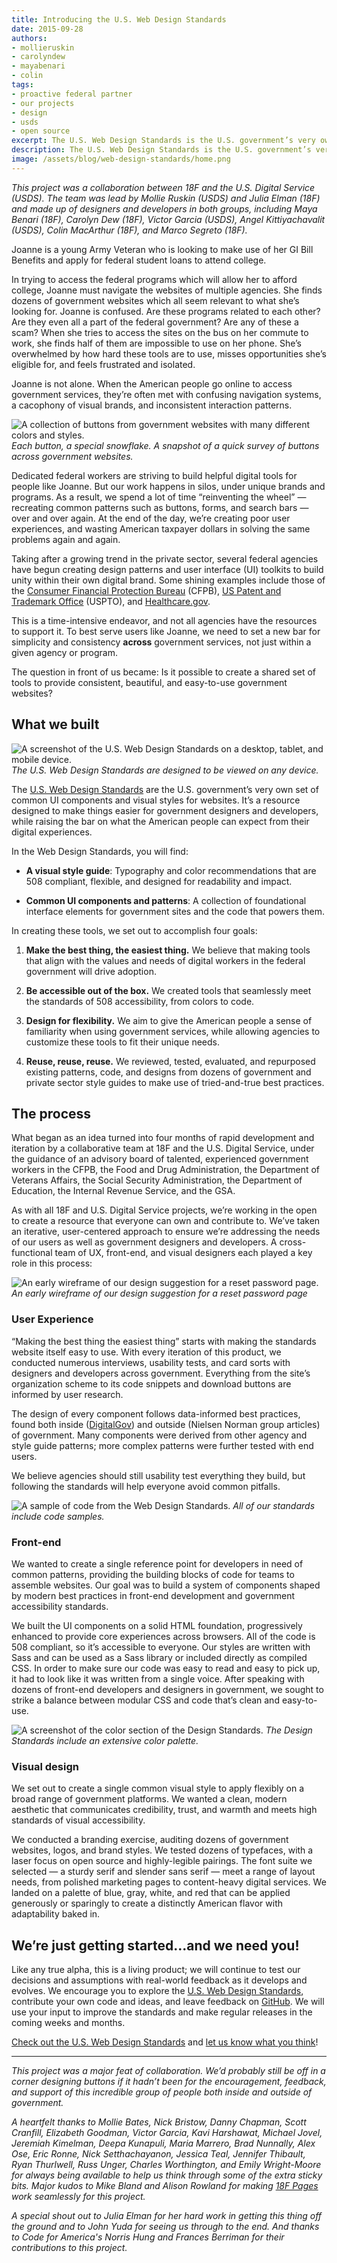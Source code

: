 ```yaml
---
title: Introducing the U.S. Web Design Standards
date: 2015-09-28
authors:
- mollieruskin
- carolyndew
- mayabenari
- colin
tags:
- proactive federal partner
- our projects
- design
- usds
- open source
excerpt: The U.S. Web Design Standards is the U.S. government’s very own set of common UI components and visual styles for websites. It’s a resource designed to make things easier for government designers and developers, while raising the bar on what the American people can expect from their digital experiences.
description: The U.S. Web Design Standards is the U.S. government’s very own set of common UI components and visual styles for websites. It’s a resource designed to make things easier for government designers and developers, while raising the bar on what the American people can expect from their digital experiences.
image: /assets/blog/web-design-standards/home.png
---
```


*This project was a collaboration between 18F and the U.S. Digital
Service (USDS). The team was lead by Mollie Ruskin (USDS) and Julia Elman (18F) and made up of
designers and developers in both groups, including Maya Benari (18F),
Carolyn Dew (18F), Victor Garcia (USDS), Angel
Kittiyachavalit (USDS), Colin MacArthur (18F), and Marco Segreto (18F).*

Joanne is a young Army Veteran who is looking to make use of her GI Bill
Benefits and apply for federal student loans to attend college.

In trying to access the federal programs which will allow her to afford
college, Joanne must navigate the websites of multiple agencies. She
finds dozens of government websites which all seem relevant to what
she’s looking for. Joanne is confused. Are these programs related to
each other? Are they even all a part of the federal government? Are any
of these a scam? When she tries to access the sites on the bus on her
commute to work, she finds half of them are impossible to use on her
phone. She’s overwhelmed by how hard these tools are to use, misses
opportunities she’s eligible for, and feels frustrated and isolated.

Joanne is not alone. When the American people go online to access
government services, they’re often met with confusing navigation
systems, a cacophony of visual brands, and inconsistent interaction
patterns.

![A collection of buttons from government websites with many different colors and styles.](/assets/blog/web-design-standards/buttons.png)
*Each button, a special snowflake. A snapshot of a quick survey of buttons across government websites.*

Dedicated federal workers are striving to build helpful digital tools
for people like Joanne. But our work happens in silos, under unique
brands and programs. As a result, we spend a lot of time “reinventing
the wheel” — recreating common patterns such as buttons, forms, and
search bars — over and over again. At the end of the day, we’re creating
poor user experiences, and wasting American taxpayer dollars in solving
the same problems again and again.

Taking after a growing trend in the private sector, several federal
agencies have begun creating design patterns and user interface (UI)
toolkits to build unity within their own digital brand. Some shining
examples include those of the [Consumer Financial Protection
Bureau](https://cfpb.github.io/design-manual/) (CFPB), [US Patent and
Trademark Office](http://uspto.github.io/designpatterns/) (USPTO), and
[Healthcare.gov](http://styleguide.healthcare.gov/).

This is a time-intensive endeavor, and not all agencies have the
resources to support it. To best serve users like Joanne, we need to set
a new bar for simplicity and consistency **across** government services,
not just within a given agency or program.

The question in front of us became: Is it possible to create a shared
set of tools to provide consistent, beautiful, and easy-to-use
government websites?

## What we built

![A screenshot of the U.S. Web Design Standards on a desktop, tablet,
and mobile device.](/assets/blog/web-design-standards/home.png)
*The U.S. Web Design Standards are designed to be viewed on any
device.*

The [U.S. Web Design
Standards](https://playbook.cio.gov/designstandards)
are the U.S. government’s very own set of common UI components and visual
styles for websites. It’s a resource designed to make things easier for
government designers and developers, while raising the bar on what the
American people can expect from their digital experiences.

In the Web Design Standards, you will find:

-   **A visual style guide**: Typography and color recommendations that are 508 compliant, flexible, and designed for readability and impact.

-   **Common UI components and patterns**: A collection of foundational interface elements for government sites and the code that powers them.

In creating these tools, we set out to accomplish four goals:

1.  **Make the best thing, the easiest thing.** We believe that making tools that align with the values and needs of digital workers in the federal government will drive adoption.

2.  **Be accessible out of the box.** We created tools that seamlessly meet the standards of 508 accessibility, from colors to code.

1.  **Design for flexibility.** We aim to give the American people a sense of familiarity when using government services, while allowing agencies to customize these tools to fit their unique needs.

1.  **Reuse, reuse, reuse.** We reviewed, tested, evaluated, and repurposed existing patterns, code, and designs from dozens of government and private sector style guides to make use of tried-and-true best practices.

## The process

What began as an idea turned into four months of rapid
development and iteration by a collaborative team at 18F and the U.S.
Digital Service, under the guidance of an advisory board of talented,
experienced government workers in the CFPB, the Food and Drug
Administration, the Department of Veterans Affairs, the Social Security
Administration, the Department of Education, the Internal Revenue
Service, and the GSA.

As with all 18F and U.S. Digital Service projects, we’re working in the
open to create a resource that everyone can own and contribute to. We’ve
taken an iterative, user-centered approach to ensure we’re addressing the
needs of our users as well as government designers and developers. A
cross-functional team of UX, front-end, and visual designers each played
a key role in this process:

![An early wireframe of our design suggestion for a reset password
page.](/assets/blog/web-design-standards/wireframe.png)
*An early wireframe of our design suggestion for a reset
password page*

### User Experience

“Making the best thing the easiest thing” starts with making the
standards website itself easy to use. With every iteration of this
product, we conducted numerous interviews, usability tests, and card
sorts with designers and developers across government. Everything from
the site’s organization scheme to its code snippets and download buttons
are informed by user research.

The design of every component follows data-informed best practices,
found both inside ([DigitalGov](https://www.digitalgov.gov/)) and
outside (Nielsen Norman group articles) of government. Many components
were derived from other agency and style guide patterns; more complex
patterns were further tested with end users.

We believe agencies should still usability test everything they build,
but following the standards will help everyone avoid common pitfalls.

![A sample of code from the Web Design Standards.](/assets/blog/web-design-standards/code.png)
*All of our standards include code samples.*

### Front-end

We wanted to create a single reference point for developers in need of
common patterns, providing the building blocks of code for teams to
assemble websites. Our goal was to build a system of components shaped
by modern best practices in front-end development and government
accessibility standards.

We built the UI components on a solid HTML foundation, progressively
enhanced to provide core experiences across browsers. All of the code is
508 compliant, so it’s accessible to everyone. Our styles are written
with Sass and can be used as a Sass library or included directly as
compiled CSS. In order to make sure our code was easy to read and easy
to pick up, it had to look like it was written from a single voice.
After speaking with dozens of front-end developers and designers in
government, we sought to strike a balance between modular CSS and code
that’s clean and easy-to-use.

![A screenshot of the color section of the Design Standards.](/assets/blog/web-design-standards/colors.png)
*The Design Standards include an extensive color palette.*

### Visual design

We set out to create a single common visual style to apply flexibly on a
broad range of government platforms. We wanted a clean, modern aesthetic
that communicates credibility, trust, and warmth and meets high
standards of visual accessibility.

We conducted a branding exercise, auditing dozens of government
websites, logos, and brand styles. We tested dozens of typefaces, with a
laser focus on open source and highly-legible pairings. The font suite
we selected — a sturdy serif and slender sans serif — meet a range of
layout needs, from polished marketing pages to content-heavy digital
services. We landed on a palette of blue, gray, white, and red that can
be applied generously or sparingly to create a distinctly American
flavor with adaptability baked in.

## We’re just getting started...and we need you!

Like any true alpha, this is a living product; we will continue to test
our decisions and assumptions with real-world feedback as it develops and evolves. We encourage you to explore the [U.S. Web Design Standards](https://playbook.cio.gov/designstandards), contribute your own code
and ideas, and leave feedback on [GitHub](https://github.com/18F/web-design-standards). We will use
your input to improve the standards and make regular releases in the
coming weeks and months.

[Check out the U.S. Web Design Standards](https://playbook.cio.gov/designstandards) and [let us know what you
think](https://github.com/18F/web-design-standards/issues)!

-----------

*This project was a major feat of collaboration. We’d probably still be
off in a corner designing buttons if it hadn’t been for the
encouragement, feedback, and support of this incredible group of people
both inside and outside of government.*

*A heartfelt thanks to Mollie Bates, Nick Bristow, Danny Chapman, Scott
Cranfill, Elizabeth Goodman, Victor Garcia, Kavi Harshawat, Michael Jovel, Jeremiah
Kimelman, Deepa Kunapuli, Maria Marrero, Brad Nunnally, Alex Ose, Eric
Ronne, Nick Setthachayanon, Jessica Teal, Jennifer Thibault, Ryan
Thurlwell, Russ Unger, Charles Worthington, and Emily Wright-Moore for
always being available to help us think through some of the extra sticky
bits. Major kudos to Mike Bland and Alison Rowland for making [18F Pages](https://18f.gsa.gov/2015/05/14/18Fpages/)
work seamlessly for this project.*

*A special shout out to Julia Elman for her hard work in
getting this thing off the ground and to John Yuda for seeing us through
to the end. And thanks to Code for America's Norris Hung and Frances Berriman for their contributions to this project.*
